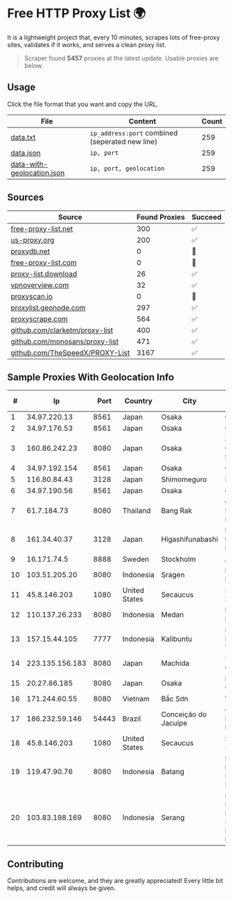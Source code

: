 
# Free HTTP Proxy List 🌍

It is a lightweight project that, every 10 minutes, scrapes lots of free-proxy sites, validates if it works, and serves a clean proxy list.


> Scraper found **5457** proxies at the latest update. Usable proxies are below.

## Usage

Click the file format that you want and copy the URL.


|File|Content|Count|
|----|-------|-----|
|[data.txt](https://raw.githubusercontent.com/themiralay/Proxy-List-World/master/data.txt)|`ip_address:port` combined (seperated new line)|259|
|[data.json](https://raw.githubusercontent.com/themiralay/Proxy-List-World/master/data.json)|`ip, port`|259|
|[data-with-geolocation.json](https://raw.githubusercontent.com/themiralay/Proxy-List-World/master/data-with-geolocation.json)|`ip, port, geolocation`|259|

## Sources

|Source|Found Proxies|Succeed|
|------|-------------|-------|
|[free-proxy-list.net](https://free-proxy-list.net)|300|✅|
|[us-proxy.org](https://www.us-proxy.org)|200|✅|
|[proxydb.net](http://proxydb.net)|0|🚫|
|[free-proxy-list.com](https://free-proxy-list.com/?page=&port=&type%5B%5D=http&type%5B%5D=https&up_time=0&search=Search)|0|🚫|
|[proxy-list.download](https://www.proxy-list.download/HTTP)|26|✅|
|[vpnoverview.com](https://vpnoverview.com/privacy/anonymous-browsing/free-proxy-servers)|32|✅|
|[proxyscan.io](https://www.proxyscan.io)|0|🚫|
|[proxylist.geonode.com](https://proxylist.geonode.com/api/proxy-list?limit=300&page=1&sort_by=lastChecked&sort_type=desc&protocols=http,https)|297|✅|
|[proxyscrape.com](https://api.proxyscrape.com/v2/?request=displayproxies&protocol=http&timeout=10000&country=all&ssl=all&anonymity=all)|564|✅|
|[github.com/clarketm/proxy-list](https://raw.githubusercontent.com/clarketm/proxy-list/master/proxy-list-raw.txt)|400|✅|
|[github.com/monosans/proxy-list](https://raw.githubusercontent.com/monosans/proxy-list/main/proxies/http.txt)|471|✅|
|[github.com/TheSpeedX/PROXY-List](https://raw.githubusercontent.com/TheSpeedX/PROXY-List/master/http.txt)|3167|✅|


## Sample Proxies With Geolocation Info

|#|Ip|Port|Country|City|Internet Service Provider|
|-|--|----|-------|----|-------------------------|
|1|34.97.220.13|8561|Japan|Osaka|Google LLC|
|2|34.97.176.53|8561|Japan|Osaka|Google LLC|
|3|160.86.242.23|8080|Japan|Osaka|Sony Network Communications Inc|
|4|34.97.192.154|8561|Japan|Osaka|Google LLC|
|5|116.80.84.43|3128|Japan|Shimomeguro|InfoSphere|
|6|34.97.190.56|8561|Japan|Osaka|Google LLC|
|7|61.7.184.73|8080|Thailand|Bang Rak|CAT Telecom Public Company Limited|
|8|161.34.40.37|3128|Japan|Higashifunabashi|NTT PC Communications, Inc.|
|9|16.171.74.5|8888|Sweden|Stockholm|Amazon.com|
|10|103.51.205.20|8080|Indonesia|Sragen|Lintas Data Prima, PT|
|11|45.8.146.203|1080|United States|Secaucus|Stark Industries Solutions LTD|
|12|110.137.26.233|8080|Indonesia|Medan|PT. TELKOM INDONESIA|
|13|157.15.44.105|7777|Indonesia|Kalibuntu|PT Sheep Network Teknologi|
|14|223.135.156.183|8080|Japan|Machida|So-net Corporation|
|15|20.27.86.185|8080|Japan|Osaka|Microsoft Corporation|
|16|171.244.60.55|8080|Vietnam|Bắc Sơn|VIETEL|
|17|186.232.59.146|54443|Brazil|Conceição do Jacuípe|Geeknet Provedor De Internet Ltda ME|
|18|45.8.146.203|1080|United States|Secaucus|Stark Industries Solutions LTD|
|19|119.47.90.76|8080|Indonesia|Batang|PT. JAWA POS NATIONAL NETWORK MEDIALINK|
|20|103.83.198.169|8080|Indonesia|Serang|Dinas Komunikasi, Informatika, Statistik dan Persandian Provinsi Banten|



## Contributing

Contributions are welcome, and they are greatly appreciated! Every
little bit helps, and credit will always be given.

